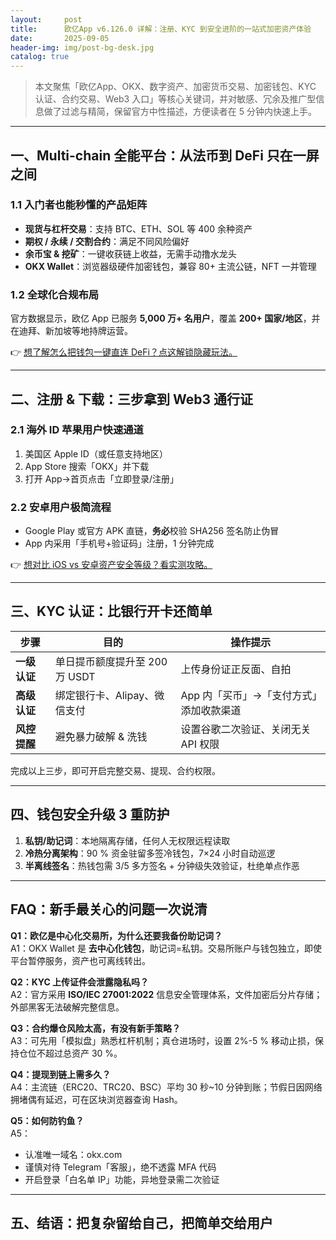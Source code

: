 ```yaml
---
layout:     post
title:      欧亿App v6.126.0 详解：注册、KYC 到安全进阶的一站式加密资产体验
date:       2025-09-05
header-img: img/post-bg-desk.jpg
catalog: true
---
```


> 本文聚焦「欧亿App、OKX、数字资产、加密货币交易、加密钱包、KYC 认证、合约交易、Web3 入口」等核心关键词，并对敏感、冗余及推广型信息做了过滤与精简，保留官方中性描述，方便读者在 5 分钟内快速上手。

---

## 一、Multi-chain 全能平台：从法币到 DeFi 只在一屏之间

### 1.1 入门者也能秒懂的产品矩阵
- **现货与杠杆交易**：支持 BTC、ETH、SOL 等 400 余种资产
- **期权 / 永续 / 交割合约**：满足不同风险偏好
- **余币宝 & 挖矿**：一键收获链上收益，无需手动撸水龙头
- **OKX Wallet**：浏览器级硬件加密钱包，兼容 80+ 主流公链，NFT 一并管理

### 1.2 全球化合规布局
官方数据显示，欧亿 App 已服务 **5,000 万+ 名用户**，覆盖 **200+ 国家/地区**，并在迪拜、新加坡等地持牌运营。

👉 [想了解怎么把钱包一键直连 DeFi？点这解锁隐藏玩法。](https://okxdog.com/)

---

## 二、注册 & 下载：三步拿到 Web3 通行证

### 2.1 海外 ID 苹果用户快速通道
1. 美国区 Apple ID（或任意支持地区）
2. App Store 搜索「OKX」并下载
3. 打开 App→首页点击「立即登录/注册」

### 2.2 安卓用户极简流程
- Google Play 或官方 APK 直链，**务必**校验 SHA256 签名防止伪冒
- App 内采用「手机号+验证码」注册，1 分钟完成

👉 [想对比 iOS vs 安卓资产安全等级？看实测攻略。](https://okxdog.com/)

---

## 三、KYC 认证：比银行开卡还简单

| 步骤 | 目的 | 操作提示 |
|------|------|----------|
| **一级认证** | 单日提币额度提升至 200 万 USDT | 上传身份证正反面、自拍 |
| **高级认证** | 绑定银行卡、Alipay、微信支付 | App 内「买币」→「支付方式」添加收款渠道 |
| **风控提醒** | 避免暴力破解 & 洗钱 | 设置谷歌二次验证、关闭无关 API 权限 |

完成以上三步，即可开启完整交易、提现、合约权限。

---

## 四、钱包安全升级 3 重防护

1. **私钥/助记词**：本地隔离存储，任何人无权限远程读取  
2. **冷热分离架构**：90 % 资金驻留多签冷钱包，7×24 小时自动巡逻  
3. **半离线签名**：热钱包需 3/5 多方签名 + 分钟级失效验证，杜绝单点作恶

---

## FAQ：新手最关心的问题一次说清

**Q1：欧亿是中心化交易所，为什么还要我备份助记词？**  
A1：OKX Wallet 是 **去中心化钱包**，助记词=私钥。交易所账户与钱包独立，即使平台暂停服务，资产也可离线转出。

**Q2：KYC 上传证件会泄露隐私吗？**  
A2：官方采用 **ISO/IEC 27001:2022** 信息安全管理体系，文件加密后分片存储；外部黑客无法破解完整信息。

**Q3：合约爆仓风险太高，有没有新手策略？**  
A3：可先用「模拟盘」熟悉杠杆机制；真仓进场时，设置 2%-5 % 移动止损，保持仓位不超过总资产 30 %。

**Q4：提现到链上需多久？**  
A4：主流链（ERC20、TRC20、BSC）平均 30 秒~10 分钟到账；节假日因网络拥堵偶有延迟，可在区块浏览器查询 Hash。

**Q5：如何防钓鱼？**  
A5：  
- 认准唯一域名：okx.com  
- 谨慎对待 Telegram「客服」，绝不透露 MFA 代码  
- 开启登录「白名单 IP」功能，异地登录需二次验证

---

## 五、结语：把复杂留给自己，把简单交给用户